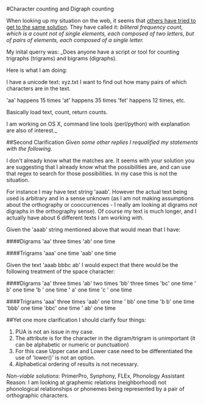 #Character counting and Digraph counting

When looking up my situation on the web, it seems that [others have tried to get to the same solution](http://s13.zetaboards.com/Crypto/topic/6830966/1/). They have called it: _biliteral frequency count, which is a count not of single elements, each composed of two letters, but of pairs of elements, each composed of a single letter._

My inital querry was:
_Does anyone have a script or tool for counting trigraphs (trigrams) and bigrams (digraphs).

Here is what I am doing:

I have a unicode text: xyz.txt I want to find out how many pairs of which characters are in the text.

'aa' happens 15 times
'at' happens 35 times 
'fet' happens 12 times, etc.

Basically load text, count, return counts.

I am working on OS X, command line tools (perl/python) with explanation are also of interest._

##Second Clarification
_Given some other replies I requalified my statements with the following._

I don't already know what the matches are. It seems with your solution you are suggesting that I already know what the possibilities are, and can use that regex to search for those possibilities. In my case this is not the situation.

For instance I may have text string 'aaab'. However the actual text being used is arbitrary and in a sense unknown (as I am not making assumptions about the orthography or cooccurrences - I really am looking at digrams not digraphs in the orthography sense). Of course my text is much longer, and I actually have about 6 different texts I am working with. 

Given the 'aaab' string mentioned above that would mean that I have: 

####Digrams
'aa' three times
'ab' one time

####Trigrams
'aaa' one time
'aab' one time

Given the text 'aaab bbbc ab' I would expect that there would be the following treatment of the space character:

####Digrams
'aa' three times
'ab' two times
'bb' three times
'bc' one time
' b' one time
'b ' one time
' a' one time
'c ' one time

####Trigrams
'aaa' three times
'aab' one time
' bb' one time
'b b' one time
'bbb' one time
'bbc' one time
' ab' one time

##Yet one more clarification
I should clarify four things:

1. PUA is not an issue in my case.
2. The attribute is for the character in the digram/trigram is unimportant (it can be alphabetic or numeric or punctuation)
3. For this case Upper case and Lower case need to be differentiated the use of 'lower()' is not an option.
4. Alphabetical ordering of results is not necessary.

_Non-viable solutions_: PrimerPro, Synphony, FLEx, Phonology Assistant 
Reason:
I am looking at graphemic relations (neighborhood) not phonological relationships or phonemes being represented by a pair of orthographic characters.
